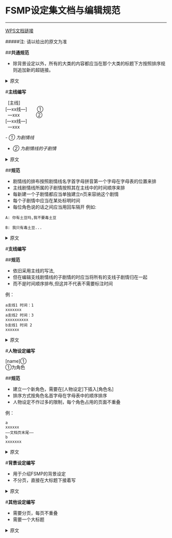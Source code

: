 FSMP设定集文档与编辑规范
==
___
[WPS文档链接](https://www.kdocs.cn/el/emA88VRltcLg?f=201)

#####注: 请以给出的原文为准

##<b>共通规范</b>
- 除背景设定以外，所有的大类的内容都应当在那个大类的标题下方按照排序规则追加新的超链接。

<details>
  <summary>原文</summary>
除了背景设定不需要超链接<br>
所有的大类的内容都应当在那个大类的标题下方按照排序规则追加新的超链接
</details>

#<b>主线编写</b>  

&nbsp;&nbsp;[主线]  
[—xx线—]&nbsp;&nbsp;&nbsp;&nbsp;&nbsp;&nbsp;&nbsp;&nbsp;①  
&nbsp;&nbsp;—xxx&nbsp;&nbsp;&nbsp;&nbsp;&nbsp;&nbsp;&nbsp;&nbsp;&nbsp;&nbsp;&nbsp;&nbsp;&nbsp;②  
[—xx线—]  
&nbsp;&nbsp;—xxx  

<i>- ① 为剧情线  
- ② 为剧情线的子剧情</i>  

<details>
  <summary>原文</summary>
&nbsp;&nbsp;[主线]<br>
 [—xx线—] &nbsp;&nbsp;&nbsp;&nbsp;&nbsp;&nbsp;①<br>
 &nbsp;&nbsp;—xxx &nbsp;&nbsp;&nbsp;&nbsp;&nbsp;&nbsp;&nbsp;&nbsp;&nbsp;&nbsp;&nbsp;②<br>
[—xx线—]<br>
&nbsp;&nbsp;—xxx<br>
我们给①起个名字，叫剧情线<br>
给②起个名字，叫所属剧情线的子剧情
</details>


##<b>规范</b>   

- 剧情线的排布按照剧情线名字首字母拼音第一个字母在字母表的位置来排  
- 主线剧情线所属的子剧情按照其在主线中的时间顺序来排
- 每新建一个子剧情都应当单独建立n页来容纳这个剧情  
- 每个子剧情中应当在某处标明时间  
- 每位角色说的话之间应当用回车隔开 例如:  
```
A: 你有土豆吗,我不要毒土豆

B: 我只有毒土豆...
```
<details>
  <summary>原文</summary>
    剧情线的排布按照剧情线名字首字母拼音第一个字母在字母表的位置来排<br>
    主线剧情线所属的子剧情按照其在主线中的时间顺序来排<br>
    每新建一个子剧情都应当单独建立n页来容纳这个剧情<br>
    每个子剧情中应当在某处标明时间<br>
    每位角色说的话之间应当用回车隔开<br>
    例如：<br>
    p1：xxxxx<br><br>
    p2：xxxxxx<br>
</details>

#<b>支线编写</b>  


##<b>规范</b>   
 - 依旧采用主线的写法,
 - 但在编辑支线剧情线的子剧情的时应当将所有的支线子剧情归在一起
 - 而不是时间顺序排布,但这并不代表不需要标注时间<br>

例：  
```
a支线1 时间：1  
xxxxxxx  
a支线2 时间：3  
xxxxxxxxxx  
b支线1 时间 2  
xxxxxx  
```

<details>
  <summary>原文</summary>
  [支线]<br>
  我们依旧采用主线的写法<br>
  但是<br>
  在编辑支线剧情线的子剧情的时候<br>
  应当将所有的支线子剧情归在一起<br>
  而不是时间顺序排布<br>
  但这并不代表不需要标注时间<br>
  例如：<br>
  a支线1 时间：1<br>
  xxxxxxx<br>
  a支线2 时间：3<br>
  xxxxxxxxxx<br>
  b支线1 时间 2<br>
  xxxxxx<br>
</details>

#<b>人物设定编写</b>

[name]①  
①为角色  

##<b>规范</b>   

- 建立一个新角色，需要在[人物设定]下插入[角色名]  
- 排序方式按角色名首字母在字母表中的顺序排序  
- 人物设定不作过多的限制，每个角色占用的页面不重叠  

例：
```
a  
xxxxxx  
——文档页末尾——  
b  
xxxxxxx  
```

<details>
  <summary>原文</summary>
  [人物设定]<br>
  [name]①<br>
  我们把①称为角色<br>
  如果你想新建立一个角色<br>
  你需要在[人物设定]下插入[角色名]<br>
  同样的<br>
  排序方式按角色名首字母在字母表中的顺序排序<br>
  人物设定不作过多的限制<br>
  每个角色占用的页面不重叠<br>
  例如：<br>
  a<br>
  xxxxxx<br>
  ——文档页末尾——<br>
  b<br>
  xxxxxxx<br>
</details>

#<b>背景设定编写</b>
- 用于介绍FSMP的背景设定  
- 不分页，直接在大标题下接着写  

<details>
  <summary>原文</summary>
[背景设定]<br>
介绍FSMP的背景设定<br>
不分页<br>
直接在大标题下接着写<br>
</details>


#<b>其他设定编写</b>
- 需要分页，每页不重叠
- 需要一个大标题

<details>
  <summary>原文</summary>
[其它设定]<br>
需要分页<br>
每页同样不重叠<br>
需要一个大标题<br>
yisang<br>
就是文档的编辑规范<br>
</details>
